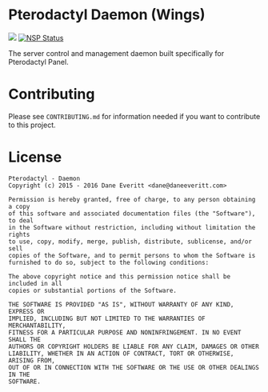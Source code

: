 # Pterodactyl Daemon (Wings)
![](https://david-dm.org/Pterodactyl/Daemon.svg) [![NSP Status](https://nodesecurity.io/orgs/pterodactyl/projects/5570baa8-5a85-4e8b-afb7-51e1e0888c67/badge)](https://nodesecurity.io/orgs/pterodactyl/projects/5570baa8-5a85-4e8b-afb7-51e1e0888c67)

The server control and management daemon built specifically for Pterodactyl Panel.

# Contributing
Please see `CONTRIBUTING.md` for information needed if you want to contribute to this project.

# License
```
Pterodactyl - Daemon
Copyright (c) 2015 - 2016 Dane Everitt <dane@daneeveritt.com>

Permission is hereby granted, free of charge, to any person obtaining a copy
of this software and associated documentation files (the "Software"), to deal
in the Software without restriction, including without limitation the rights
to use, copy, modify, merge, publish, distribute, sublicense, and/or sell
copies of the Software, and to permit persons to whom the Software is
furnished to do so, subject to the following conditions:

The above copyright notice and this permission notice shall be included in all
copies or substantial portions of the Software.

THE SOFTWARE IS PROVIDED "AS IS", WITHOUT WARRANTY OF ANY KIND, EXPRESS OR
IMPLIED, INCLUDING BUT NOT LIMITED TO THE WARRANTIES OF MERCHANTABILITY,
FITNESS FOR A PARTICULAR PURPOSE AND NONINFRINGEMENT. IN NO EVENT SHALL THE
AUTHORS OR COPYRIGHT HOLDERS BE LIABLE FOR ANY CLAIM, DAMAGES OR OTHER
LIABILITY, WHETHER IN AN ACTION OF CONTRACT, TORT OR OTHERWISE, ARISING FROM,
OUT OF OR IN CONNECTION WITH THE SOFTWARE OR THE USE OR OTHER DEALINGS IN THE
SOFTWARE.
```
